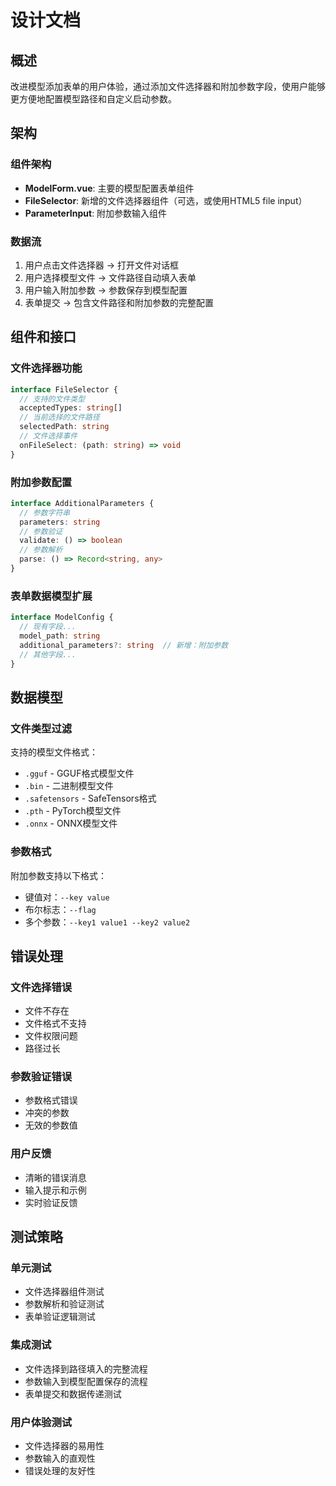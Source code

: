 # 设计文档

## 概述

改进模型添加表单的用户体验，通过添加文件选择器和附加参数字段，使用户能够更方便地配置模型路径和自定义启动参数。

## 架构

### 组件架构
- **ModelForm.vue**: 主要的模型配置表单组件
- **FileSelector**: 新增的文件选择器组件（可选，或使用HTML5 file input）
- **ParameterInput**: 附加参数输入组件

### 数据流
1. 用户点击文件选择器 → 打开文件对话框
2. 用户选择模型文件 → 文件路径自动填入表单
3. 用户输入附加参数 → 参数保存到模型配置
4. 表单提交 → 包含文件路径和附加参数的完整配置

## 组件和接口

### 文件选择器功能
```typescript
interface FileSelector {
  // 支持的文件类型
  acceptedTypes: string[]
  // 当前选择的文件路径
  selectedPath: string
  // 文件选择事件
  onFileSelect: (path: string) => void
}
```

### 附加参数配置
```typescript
interface AdditionalParameters {
  // 参数字符串
  parameters: string
  // 参数验证
  validate: () => boolean
  // 参数解析
  parse: () => Record<string, any>
}
```

### 表单数据模型扩展
```typescript
interface ModelConfig {
  // 现有字段...
  model_path: string
  additional_parameters?: string  // 新增：附加参数
  // 其他字段...
}
```

## 数据模型

### 文件类型过滤
支持的模型文件格式：
- `.gguf` - GGUF格式模型文件
- `.bin` - 二进制模型文件
- `.safetensors` - SafeTensors格式
- `.pth` - PyTorch模型文件
- `.onnx` - ONNX模型文件

### 参数格式
附加参数支持以下格式：
- 键值对：`--key value`
- 布尔标志：`--flag`
- 多个参数：`--key1 value1 --key2 value2`

## 错误处理

### 文件选择错误
- 文件不存在
- 文件格式不支持
- 文件权限问题
- 路径过长

### 参数验证错误
- 参数格式错误
- 冲突的参数
- 无效的参数值

### 用户反馈
- 清晰的错误消息
- 输入提示和示例
- 实时验证反馈

## 测试策略

### 单元测试
- 文件选择器组件测试
- 参数解析和验证测试
- 表单验证逻辑测试

### 集成测试
- 文件选择到路径填入的完整流程
- 参数输入到模型配置保存的流程
- 表单提交和数据传递测试

### 用户体验测试
- 文件选择器的易用性
- 参数输入的直观性
- 错误处理的友好性